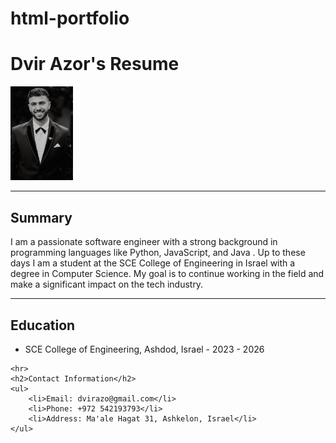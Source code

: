 # html-portfolio
<!DOCTYPE html>
<html lang="en">
<head>
    <meta charset="UTF-8">
  
</head>

<body>
    <h1>Dvir Azor's Resume</h1>
    <img src="./WhatsApp Image 2024-09-23 at 12.35.38.jpeg"  alt="Dvir's Photo" width="100" >
    <hr>
    <h2>Summary</h2>
    <p>I am a passionate software engineer with a strong background in programming languages like Python, JavaScript, and Java . Up to these days I am a student at the SCE College of Engineering in Israel with a degree in Computer Science. My goal is to continue working in the field and make a significant impact on the tech industry.</p>
    <hr>
    <h2>Education</h2>
    <ul>
        <li>SCE College of Engineering, Ashdod, Israel - 2023 - 2026</li>
    </ul>

    <hr>
    <h2>Contact Information</h2>
    <ul>
        <li>Email: dvirazo@gmail.com</li>
        <li>Phone: +972 542193793</li>
        <li>Address: Ma'ale Hagat 31, Ashkelon, Israel</li>
    </ul>
</body>
</html>
